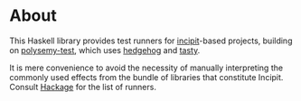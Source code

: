 # About

This Haskell library provides test runners for [incipit](https://hackage.haskell.org/package/incipit)-based projects,
building on [polysemy-test](https://hackage.haskell.org/package/polysemy-test), which uses
[hedgehog](https://hackage.haskell.org/package/hedgehog) and [tasty](https://hackage.haskell.org/package/tasty).

It is mere convenience to avoid the necessity of manually interpreting the commonly used effects from the bundle of
libraries that constitute Incipit.
Consult [Hackage](https://hackage.haskell.org/package/zeugma/docs/Zeugma.html) for the list of runners.
